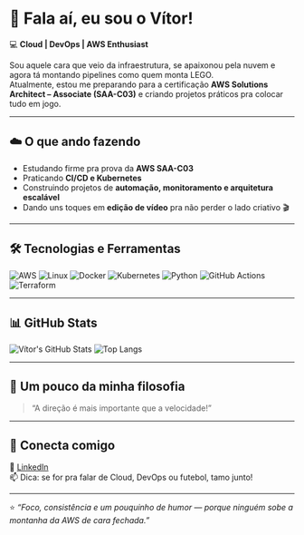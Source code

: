# 👋 Fala aí, eu sou o Vítor!

💻 **Cloud | DevOps | AWS Enthusiast**

Sou aquele cara que veio da infraestrutura, se apaixonou pela nuvem e agora tá montando pipelines como quem monta LEGO.  
Atualmente, estou me preparando para a certificação **AWS Solutions Architect – Associate (SAA-C03)** e criando projetos práticos pra colocar tudo em jogo.  

---

## ☁️ O que ando fazendo
- Estudando firme pra prova da **AWS SAA-C03**  
- Praticando **CI/CD  e Kubernetes**  
- Construindo projetos de **automação, monitoramento e arquitetura escalável**  
- Dando uns toques em **edição de vídeo** pra não perder o lado criativo 🎬  

---

## 🛠️ Tecnologias e Ferramentas
![AWS](https://img.shields.io/badge/AWS-%23FF9900.svg?style=for-the-badge&logo=amazonaws&logoColor=white)
![Linux](https://img.shields.io/badge/Linux-FCC624?style=for-the-badge&logo=linux&logoColor=black)
![Docker](https://img.shields.io/badge/Docker-2496ED?style=for-the-badge&logo=docker&logoColor=white)
![Kubernetes](https://img.shields.io/badge/Kubernetes-326ce5.svg?style=for-the-badge&logo=kubernetes&logoColor=white)
![Python](https://img.shields.io/badge/Python-3670A0?style=for-the-badge&logo=python&logoColor=ffdd54)
![GitHub Actions](https://img.shields.io/badge/GitHub_Actions-2088FF?style=for-the-badge&logo=githubactions&logoColor=white)
![Terraform](https://img.shields.io/badge/Terraform-623CE4?style=for-the-badge&logo=terraform&logoColor=white)

---

## 📊 GitHub Stats
![Vítor's GitHub Stats](https://github-readme-stats.vercel.app/api?username=seu-usuario&show_icons=true&theme=tokyonight)
![Top Langs](https://github-readme-stats.vercel.app/api/top-langs/?username=seu-usuario&layout=compact&theme=tokyonight)

---

## 🚀 Um pouco da minha filosofia
> “A direção é mais importante que a velocidade!”  


---

## 🤝 Conecta comigo
💼 [LinkedIn](https://www.linkedin.com/in/vitorbispo)  
📫 Dica: se for pra falar de Cloud, DevOps ou futebol, tamo junto!

---

⭐ *“Foco, consistência e um pouquinho de humor — porque ninguém sobe a montanha da AWS de cara fechada.”*
